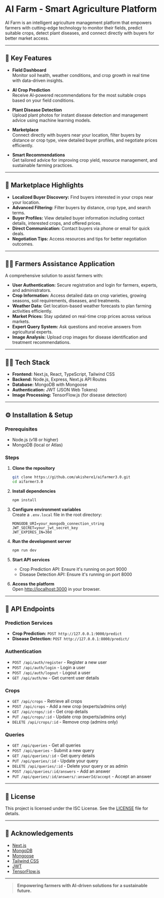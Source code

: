 # AI Farm - Smart Agriculture Platform

AI Farm is an intelligent agriculture management platform that empowers farmers with cutting-edge technology to monitor their fields, predict suitable crops, detect plant diseases, and connect directly with buyers for better market access.

---

## 🚀 Key Features

- **Field Dashboard**  
  Monitor soil health, weather conditions, and crop growth in real time with data-driven insights.

- **AI Crop Prediction**  
  Receive AI-powered recommendations for the most suitable crops based on your field conditions.

- **Plant Disease Detection**  
  Upload plant photos for instant disease detection and management advice using machine learning models.

- **Marketplace**  
  Connect directly with buyers near your location, filter buyers by distance or crop type, view detailed buyer profiles, and negotiate prices efficiently.

- **Smart Recommendations**  
  Get tailored advice for improving crop yield, resource management, and sustainable farming practices.

---

## 🛒 Marketplace Highlights

- **Localized Buyer Discovery:** Find buyers interested in your crops near your location.
- **Advanced Filtering:** Filter buyers by distance, crop type, and search terms.
- **Buyer Profiles:** View detailed buyer information including contact details, interested crops, and offered prices.
- **Direct Communication:** Contact buyers via phone or email for quick deals.
- **Negotiation Tips:** Access resources and tips for better negotiation outcomes.

---

## 🧑‍🌾 Farmers Assistance Application

A comprehensive solution to assist farmers with:

- **User Authentication:** Secure registration and login for farmers, experts, and administrators.
- **Crop Information:** Access detailed data on crop varieties, growing seasons, soil requirements, diseases, and treatments.
- **Weather Data:** Get location-based weather forecasts to plan farming activities efficiently.
- **Market Prices:** Stay updated on real-time crop prices across various markets.
- **Expert Query System:** Ask questions and receive answers from agricultural experts.
- **Image Analysis:** Upload crop images for disease identification and treatment recommendations.

---

## 🧑‍💻 Tech Stack

- **Frontend:** Next.js, React, TypeScript, Tailwind CSS
- **Backend:** Node.js, Express, Next.js API Routes
- **Database:** MongoDB with Mongoose
- **Authentication:** JWT (JSON Web Tokens)
- **Image Processing:** TensorFlow.js (for disease detection)

---

## ⚙️ Installation & Setup

### Prerequisites

- Node.js (v18 or higher)
- MongoDB (local or Atlas)

### Steps

1. **Clone the repository**
   ```bash
   git clone https://github.com/akishere1/aifarmer3.0.git
   cd aifarmer3.0
   ```
2. **Install dependencies**
   ```bash
   npm install
   ```
3. **Configure environment variables**  
   Create a `.env.local` file in the root directory:
   ```
   MONGODB_URI=your_mongodb_connection_string
   JWT_SECRET=your_jwt_secret_key
   JWT_EXPIRES_IN=30d
   ```
4. **Run the development server**
   ```bash
   npm run dev
   ```
5. **Start API services**
   - Crop Prediction API: Ensure it's running on port 9000
   - Disease Detection API: Ensure it's running on port 8000

6. **Access the platform**  
   Open [http://localhost:3000](http://localhost:3000) in your browser.

---

## 📡 API Endpoints

### Prediction Services

- **Crop Prediction:** `POST http://127.0.0.1:9000/predict`
- **Disease Detection:** `POST http://127.0.0.1:8000/predict/`

### Authentication

- `POST /api/auth/register` - Register a new user
- `POST /api/auth/login` - Login a user
- `POST /api/auth/logout` - Logout a user
- `GET /api/auth/me` - Get current user details

### Crops

- `GET /api/crops` - Retrieve all crops
- `POST /api/crops` - Add a new crop (experts/admins only)
- `GET /api/crops/:id` - Get crop details
- `PUT /api/crops/:id` - Update crop (experts/admins only)
- `DELETE /api/crops/:id` - Remove crop (admins only)

### Queries

- `GET /api/queries` - Get all queries
- `POST /api/queries` - Submit a new query
- `GET /api/queries/:id` - Get query details
- `PUT /api/queries/:id` - Update your query
- `DELETE /api/queries/:id` - Delete your query or as admin
- `POST /api/queries/:id/answers` - Add an answer
- `PUT /api/queries/:id/answers/:answerId/accept` - Accept an answer

---

## 📄 License

This project is licensed under the ISC License. See the [LICENSE](LICENSE) file for details.

---

## 🙏 Acknowledgements

- [Next.js](https://nextjs.org/)
- [MongoDB](https://www.mongodb.com/)
- [Mongoose](https://mongoosejs.com/)
- [Tailwind CSS](https://tailwindcss.com/)
- [JWT](https://jwt.io/)
- [TensorFlow.js](https://www.tensorflow.org/js)

---

> **Empowering farmers with AI-driven solutions for a sustainable future.**
